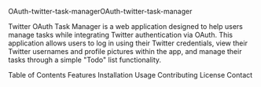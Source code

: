 OAuth-twitter-task-managerOAuth-twitter-task-manager

Twitter OAuth Task Manager is a web application designed to help users manage tasks while integrating Twitter authentication via OAuth. This application allows users to log in using their Twitter credentials, view their Twitter usernames and profile pictures within the app, and manage their tasks through a simple "Todo" list functionality.

Table of Contents
Features
Installation
Usage
Contributing
License
Contact
